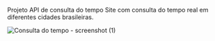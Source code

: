 Projeto API de consulta do tempo
Site com consulta do tempo real em diferentes cidades brasileiras.

![Consulta do tempo - screenshot (1)](https://user-images.githubusercontent.com/117870057/201221837-73c0b73c-4538-41c9-ba6f-475bd6480b3f.png)


